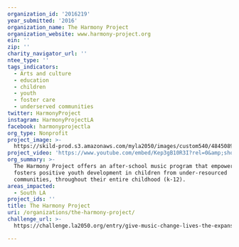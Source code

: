 ```yaml
---
organization_id: '2016219'
year_submitted: '2016'
organization_name: The Harmony Project
organization_website: www.harmony-project.org
ein: ''
zip: ''
charity_navigator_url: ''
ntee_type: ''
tags_indicators:
  - Arts and culture
  - education
  - children
  - youth
  - foster care
  - underserved communities
twitter: HarmonyProject
instagram: HarmonyProjectLA
facebook: harmonyprojectla
org_type: Nonprofit
project_image: >-
  https://skild-prod.s3.amazonaws.com/myla2050/images/custom540/4845089986741-team90.JPG
project_video: 'https://www.youtube.com/embed/Kep3gB10R3I?rel=0&amp;showinfo=0'
org_summary: >-
  The Harmony Project offers an after-school music program that empowers and
  fosters positive youth development in children from under-resourced
  communities, throughout their entire childhood (k-12).
areas_impacted:
  - South LA
project_ids: ''
title: The Harmony Project
uri: /organizations/the-harmony-project/
challenge_url: >-
  https://challenge.la2050.org/entry/give-music-change-lives-the-expansion-of-harmony-projects-transformative-program-into-south-la

---
```

